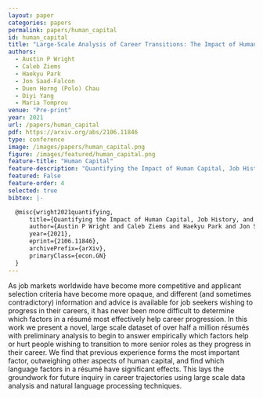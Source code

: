 ```yaml
---
layout: paper
categories: papers
permalink: papers/human_capital
id: human_capital
title: "Large-Scale Analysis of Career Transitions: The Impact of Human Capital, Job History, and Language Factors"
authors: 
  - Austin P Wright
  - Caleb Ziems
  - Haekyu Park
  - Jon Saad-Falcon
  - Duen Horng (Polo) Chau
  - Diyi Yang
  - Maria Tomprou
venue: "Pre-print"
year: 2021
url: /papers/human_capital
pdf: https://arxiv.org/abs/2106.11846
type: conference
image: /images/papers/human_capital.png
figure: /images/featured/human_capital.png
feature-title: "Human Capital"
feature-description: "Quantifying the Impact of Human Capital, Job History, and Language Factors on Job Seniority with a Large-scale Analysis of Resumes"
featured: False
feature-order: 4
selected: true
bibtex: |-

  @misc{wright2021quantifying,
      title={Quantifying the Impact of Human Capital, Job History, and Language Factors on Job Seniority with a Large-scale Analysis of Resumes}, 
      author={Austin P Wright and Caleb Ziems and Haekyu Park and Jon Saad-Falcon and Duen Horng Chau and Diyi Yang and Maria Tomprou},
      year={2021},
      eprint={2106.11846},
      archivePrefix={arXiv},
      primaryClass={econ.GN}
  }
---
```


As job markets worldwide have become more competitive and applicant selection criteria have become more opaque, and different (and sometimes contradictory) information and advice is available for job seekers wishing to progress in their careers, it has never been more difficult to determine which factors in a résumé most effectively help career progression. In this work we present a novel, large scale dataset of over half a million résumés with preliminary analysis to begin to answer empirically which factors help or hurt people wishing to transition to more senior roles as they progress in their career. We find that previous experience forms the most important factor, outweighing other aspects of human capital, and find which language factors in a résumé have significant effects. This lays the groundwork for future inquiry in career trajectories using large scale data analysis and natural language processing techniques.
